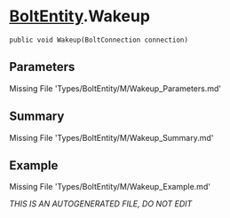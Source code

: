 # [BoltEntity](Types/BoltEntity.md).Wakeup
`public void Wakeup(BoltConnection connection)`
## Parameters
Missing File 'Types/BoltEntity/M/Wakeup_Parameters.md'
## Summary
Missing File 'Types/BoltEntity/M/Wakeup_Summary.md'
## Example
Missing File 'Types/BoltEntity/M/Wakeup_Example.md'

*THIS IS AN AUTOGENERATED FILE, DO NOT EDIT*
